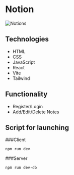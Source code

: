 # Notion
![Notions](https://github.com/user-attachments/assets/40101bee-0deb-48aa-8749-d6160574ea4e)

## Technologies
- HTML
- CSS
- JavaScript
- React
- Vite
- Tailwind
  
## Functionality
- Register/Login
- Add/Edit/Delete Notes
  
## Script for launching
###Client
```
npm run dev
```
###Server
```
npm run dev-db
```
